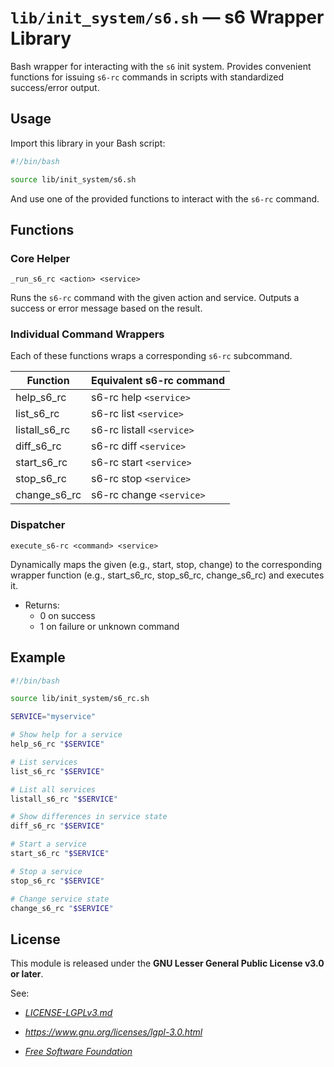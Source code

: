 # `lib/init_system/s6.sh` — s6 Wrapper Library

Bash wrapper for interacting with the `s6` init system. Provides convenient functions for issuing `s6-rc` commands in scripts with standardized success/error output.

## Usage

Import this library in your Bash script:

```bash
#!/bin/bash

source lib/init_system/s6.sh
```

And use one of the provided functions to interact with the `s6-rc` command.

## Functions

### Core Helper

`_run_s6_rc <action> <service>`

Runs the `s6-rc` command with the given action and service. Outputs a success or error message based on the result.

### Individual Command Wrappers

Each of these functions wraps a corresponding `s6-rc` subcommand.

| **Function**      | **Equivalent s6-rc command**    |
|-------------------|---------------------------------|
| help_s6_rc        | s6-rc help `<service>`          |
| list_s6_rc        | s6-rc list `<service>`          |
| listall_s6_rc     | s6-rc listall `<service>`       |
| diff_s6_rc        | s6-rc diff `<service>`          |
| start_s6_rc       | s6-rc start `<service>`         |
| stop_s6_rc        | s6-rc stop `<service>`          |
| change_s6_rc      | s6-rc change `<service>`        |

### Dispatcher

`execute_s6-rc <command> <service>`

Dynamically maps the given <command> (e.g., start, stop, change) to the corresponding wrapper function (e.g., start_s6_rc, stop_s6_rc, change_s6_rc) and executes it.

- Returns:
    - 0 on success
    - 1 on failure or unknown command

## Example

```bash
#!/bin/bash

source lib/init_system/s6_rc.sh

SERVICE="myservice"

# Show help for a service
help_s6_rc "$SERVICE"

# List services
list_s6_rc "$SERVICE"

# List all services
listall_s6_rc "$SERVICE"

# Show differences in service state
diff_s6_rc "$SERVICE"

# Start a service
start_s6_rc "$SERVICE"

# Stop a service
stop_s6_rc "$SERVICE"

# Change service state
change_s6_rc "$SERVICE"
```

## License

This module is released under the **GNU Lesser General Public License v3.0 or later**.

See:

- [_LICENSE-LGPLv3.md_](https://github.com/Archetypum/tum-bash/blob/master/LICENSE-LGPLv3.md)

- _https://www.gnu.org/licenses/lgpl-3.0.html_

- [_Free Software Foundation_](https://www.fsf.org/)
